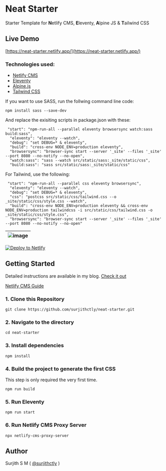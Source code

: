 # Neat Starter

Starter Template for **N**etlify CMS, **E**leventy, **A**lpine JS & **T**ailwind CSS

## Live Demo

[https://neat-starter.netlify.app/](https://neat-starter.netlify.app/)

### Technologies used:

- [Netlify CMS](https://www.netlifycms.org/)
- [Eleventy](https://www.11ty.dev/)
- [Alpine.js](https://github.com/alpinejs/alpine)
- [Tailwind CSS](https://tailwindcss.com/)

If you want to use SASS, run the follwing command line code:

```
npm install sass --save-dev
```

And replace the exisiting scripts in package.json with these:

```
 "start": "npm-run-all --parallel eleventy browsersync watch:sass build:sass",
  "eleventy": "eleventy --watch",
  "debug": "set DEBUG=* & eleventy",
  "build": "cross-env NODE_ENV=production eleventy",
  "browsersync": "browser-sync start --server '_site' --files '_site' --port 8080 --no-notify --no-open",
  "watch:sass": "sass --watch src/static/sass:_site/static/css",
  "build:sass": "sass src/static/sass:_site/static/css"
```

For Tailwind, use the following:

```
 "start": "npm-run-all --parallel css eleventy browsersync",
  "eleventy": "eleventy --watch",
  "debug": "set DEBUG=* & eleventy",
  "css": "postcss src/static/css/tailwind.css --o _site/static/css/style.css --watch",
  "build": "cross-env NODE_ENV=production eleventy && cross-env NODE_ENV=production tailwindcss -i src/static/css/tailwind.css -o _site/static/css/style.css",
  "browsersync": "browser-sync start --server '_site' --files '_site' --port 8080 --no-notify --no-open"
```

| ![image](https://user-images.githubusercontent.com/1884712/93762662-a62e4700-fc2d-11ea-9b2c-fda9f503402b.png) |
| ------------------------------------------------------------------------------------------------------------- |

<a href="https://app.netlify.com/start/deploy?repository=https://github.com/surjithctly/neat-starter&amp;stack=cms"><img src="https://www.netlify.com/img/deploy/button.svg" alt="Deploy to Netlify" /></a>

## Getting Started

Detailed instructions are available in my blog. [Check it out](https://blog.surjithctly.in/neat-stack-create-a-static-website-with-netlify-cms-eleventy-alpinejs-and-tailwindcss)

[Netlify CMS Guide](https://www.netlifycms.org/docs/intro/)

### 1\. Clone this Repository

```
git clone https://github.com/surjithctly/neat-starter.git
```

### 2\. Navigate to the directory

```
cd neat-starter
```

### 3\. Install dependencies

```
npm install
```

### 4\. Build the project to generate the first CSS

This step is only required the very first time.

```
npm run build
```

### 5\. Run Eleventy

```
npm run start
```

### 6\. Run Netlify CMS Proxy Server

```
npx netlify-cms-proxy-server
```

## Author

Surjith S M ( [@surjithctly](https://surjithctly.in/) )
